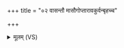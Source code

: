 +++
title = "०२ वासन्तौ मासौगोप्तारावकुर्वन्बृहच्च"

+++
<details><summary>मूलम् (VS)</summary>

वा॑स॒न्तौ मासौ॑गो॒प्तारा॒वकु॑र्वन्बृ॒हच्च॑ रथन्त॒रं चा॑नुष्ठा॒तारौ॑ ॥
</details>